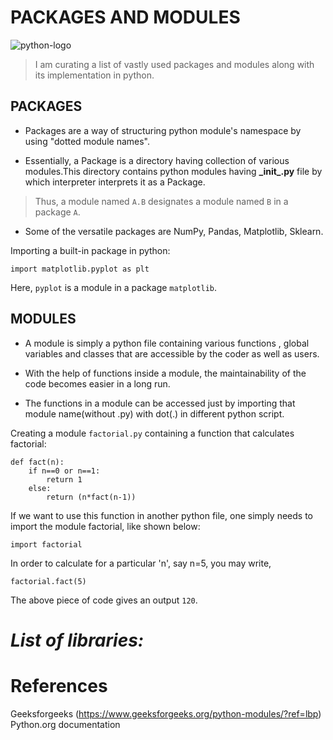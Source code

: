 # **PACKAGES AND MODULES**

![python-logo](https://user-images.githubusercontent.com/77577111/182298776-dbd4edeb-da5b-4d2c-a509-7bb05e0400bd.png) 

> I am curating a list of vastly used packages and modules along with its implementation in python.

## PACKAGES

* Packages are a way of structuring python module's namespace by using "dotted module names".

* Essentially, a Package is a directory having collection of various modules.This directory contains python modules having **\_init_.py** file by which interpreter interprets it as a Package. 

> Thus, a module named `A.B` designates a module named `B` in a package `A`.

* Some of the versatile packages are NumPy, Pandas, Matplotlib, Sklearn.

Importing a built-in package in python:

```
import matplotlib.pyplot as plt
```
Here, `pyplot` is a module in a package `matplotlib`.

## MODULES

* A module is simply a python file containing various functions , global variables and classes that are accessible by the coder as well as users.

* With the help of functions inside a module, the maintainability of the code becomes easier in a long run. 

* The functions in a module can be accessed just by importing that module name(without .py) with dot(.) in different python script.

Creating a module `factorial.py` containing a function that calculates factorial:

```
def fact(n):    
    if n==0 or n==1:
        return 1
    else:
        return (n*fact(n-1))
 ```

If we want to use this function in another python file, one simply needs to import the module factorial, like shown below:

```
import factorial
```
In order to calculate for a particular 'n', say n=5, you may write,

```
factorial.fact(5)
```
The above piece of code gives an output `120`.


# *List of libraries:*

# References
Geeksforgeeks (https://www.geeksforgeeks.org/python-modules/?ref=lbp)
Python.org documentation

